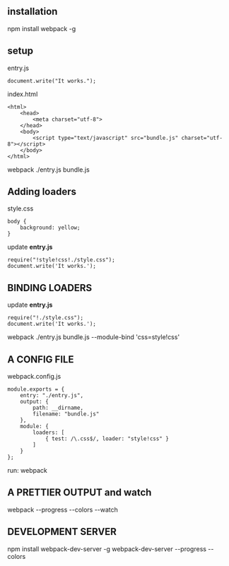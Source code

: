 ## installation
npm install webpack -g

## setup
entry.js
```
document.write("It works.");
```

index.html
```
<html>
    <head>
        <meta charset="utf-8">
    </head>
    <body>
        <script type="text/javascript" src="bundle.js" charset="utf-8"></script>
    </body>
</html>
```
webpack ./entry.js bundle.js

## Adding loaders
style.css
```
body {
    background: yellow;
}
```

update **entry.js**
```
require("!style!css!./style.css");
document.write('It works.');
```

## BINDING LOADERS

update **entry.js**
```
require("!./style.css");
document.write('It works.');
```

webpack ./entry.js bundle.js --module-bind 'css=style!css'

## A CONFIG FILE
webpack.config.js
```
module.exports = {
    entry: "./entry.js",
    output: {
        path: __dirname,
        filename: "bundle.js"
    },
    module: {
        loaders: [
            { test: /\.css$/, loader: "style!css" }
        ]
    }
};
```

run: webpack

## A PRETTIER OUTPUT and watch
webpack --progress --colors --watch


## DEVELOPMENT SERVER
npm install webpack-dev-server -g
webpack-dev-server --progress --colors

